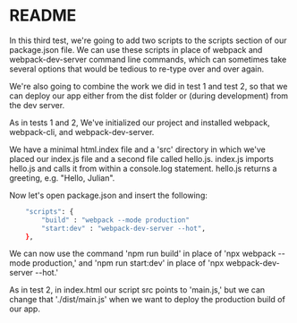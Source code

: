 # README

In this third test, we're going to add two scripts to the scripts section of our package.json file. We can use these scripts in place of webpack and webpack-dev-server command line commands, which can sometimes take several options that would be tedious to re-type over and over again. 
    
We're also going to combine the work we did in test 1 and test 2, so that we can deploy our app either from the dist folder or (during development) from the dev server.

As in tests 1 and 2, We've initialized our project and installed webpack, webpack-cli, and webpack-dev-server. 

We have a minimal html.index file and a 'src' directory in which we've placed our index.js file and a second file called hello.js. index.js imports hello.js and calls it from within a console.log statement. hello.js returns a greeting, e.g. "Hello, Julian". 

Now let's open package.json and insert the following:

```bash
    "scripts": {
        "build" : "webpack --mode production"
        "start:dev" : "webpack-dev-server --hot",
    },
```
    
We can now use the command 'npm run build' in place of 'npx webpack --mode production,' and 'npm run start:dev' in place of 'npx webpack-dev-server --hot.'

As in test 2, in index.html our script src points to 'main.js,' but we can change that './dist/main.js' when we want to deploy the production build of our app.
